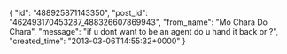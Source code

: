  {
   "id": "488925871143350",
   "post_id": "462493170453287_488326607869943",
   "from_name": "Mo Chara Do Chara",
   "message": "if u dont want to be an agent do u hand it back or ?",
   "created_time": "2013-03-06T14:55:32+0000"
 }
